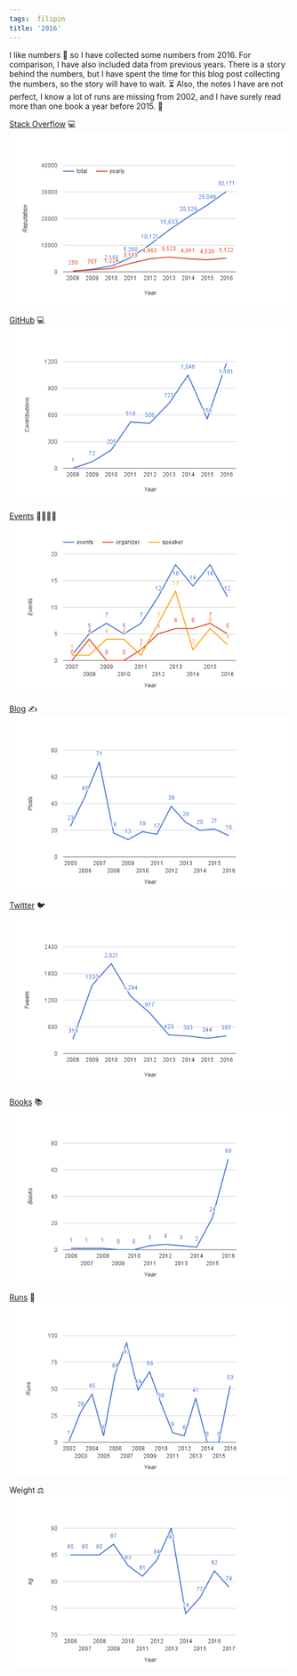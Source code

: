 ```yaml
---
tags:  filipin
title: '2016'
---
```

I like numbers 💓 so I have collected some numbers from 2016. For comparison, I have also included data from previous years. There is a story behind the numbers, but I have spent the time for this blog post collecting the numbers, so the story will have to wait. ⏳ Also, the notes I have are not perfect, I know a lot of runs are missing from 2002, and I have surely read more than one book a year before 2015. 🤔

[Stack Overflow](http://stackexchange.com/leagues/1/year/stackoverflow/2008-01-01) 💻
![Stack Overflow](/assets/stackoverflow.png "Stack Overflow")

[GitHub](https://github.com/zeljkofilipin?tab=overview&from=2008-12-01&to=2008-12-31) 💻
![GitHub](/assets/github.png "GitHub")

[Events](/event) 👨‍👩‍👧‍👦
![Events](/assets/events.png "Events")

[Blog](/) ✍️
![Blog](/assets/blog.png "Blog")

[Twitter](https://twitter.com/zeljkofilipin) 🐦
![Twitter](/assets/twitter.png "Twitter")

[Books](https://www.goodreads.com/user/year_in_books/2016/62374925) 📚
![Books](/assets/books.png "Books")

[Runs](https://www.strava.com/athletes/15390036) 🏃
![Runs](/assets/runs.png "Runs")

Weight ⚖
![Weight](/assets/weight.png "Weight")

